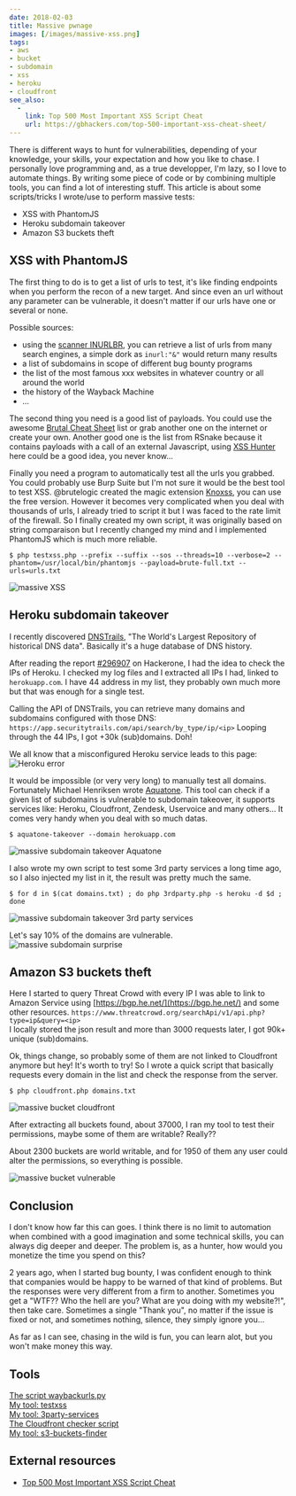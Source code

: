 ```yaml
---
date: 2018-02-03
title: Massive pwnage
images: [/images/massive-xss.png]
tags:
- aws
- bucket
- subdomain
- xss
- heroku
- cloudfront
see_also:
  -
    link: Top 500 Most Important XSS Script Cheat
    url: https://gbhackers.com/top-500-important-xss-cheat-sheet/
---
```

There is different ways to hunt for vulnerabilities, depending of your knowledge, your skills, your expectation and how you like to chase.
I personally love programming and, as a true developper, I'm lazy, so I love to automate things.
By writing some piece of code or by combining multiple tools, you can find a lot of interesting stuff.
This article is about some scripts/tricks I wrote/use to perform massive tests:

- XSS with PhantomJS
- Heroku subdomain takeover
- Amazon S3 buckets theft
<!--more-->


## XSS with PhantomJS

The first thing to do is to get a list of urls to test, it's like finding endpoints when you perform the recon of a new target.
And since even an url without any parameter can be vulnerable, it doesn't matter if our urls have one or several or none.

Possible sources:
- using the [scanner INURLBR](https://github.com/googleinurl/SCANNER-INURLBR), you can retrieve a list of urls from many search engines, a simple dork as `inurl:"&"` would return many results
- a list of subdomains in scope of different bug bounty programs
- the list of the most famous xxx websites in whatever country or all around the world
- the history of the Wayback Machine
- ...

The second thing you need is a good list of payloads.
You could use the awesome [Brutal Cheat Sheet](https://leanpub.com/xss) list or grab another one on the internet or create your own.
Another good one is the list from RSnake because it contains payloads with a call of an external Javascript, using [XSS Hunter](https://xsshunter.com/app) here could be a good idea, you never know...

Finally you need a program to automatically test all the urls you grabbed.
You could probably use Burp Suite but I'm not sure it would be the best tool to test XSS.
@brutelogic created the magic extension [Knoxss](https://knoxss.me/), you can use the free version.
However it becomes very complicated when you deal with thousands of urls, I already tried to script it but I was faced to the rate limit of the firewall.
So I finally created my own script, it was originally based on string comparaison but I recently changed my mind and I implemented PhantomJS which is much more reliable.

```none
$ php testxss.php --prefix --suffix --sos --threads=10 --verbose=2 --phantom=/usr/local/bin/phantomjs --payload=brute-full.txt --urls=urls.txt
```
![massive XSS](/images/massive-xss.png)


## Heroku subdomain takeover

I recently discovered [DNSTrails](https://dnstrails.com/), "The World's Largest Repository of historical DNS data". 
Basically it's a huge database of DNS history.  

After reading the report [#296907](https://hackerone.com/reports/296907) on Hackerone, I had the idea to check the IPs of Heroku.
I checked my log files and I extracted all IPs I had, linked to `herokuapp.com`.
I have 44 address in my list, they probably own much more but that was enough for a single test.

Calling the API of DNSTrails, you can retrieve many domains and subdomains configured with those DNS: `https://app.securitytrails.com/api/search/by_type/ip/<ip>`
Looping through the 44 IPs, I got +30k (sub)domains. Doh!

We all know that a misconfigured Heroku service leads to this page:
![Heroku error](/images/heroku-error.png)

It would be impossible (or very very long) to manually test all domains. Fortunately Michael Henriksen wrote [Aquatone](https://github.com/michenriksen/aquatone).
This tool can check if a given list of subdomains is vulnerable to subdomain takeover, it supports services like: Heroku, Cloudfront, Zendesk, Uservoice and many others...
It comes very handy when you deal with so much datas.  

```none
$ aquatone-takeover --domain herokuapp.com
```
![massive subdomain takeover Aquatone](/images/massive-subto-aquatone.png)

I also wrote my own script to test some 3rd party services a long time ago, so I also injected my list in it, the result was pretty much the same.

```none
$ for d in $(cat domains.txt) ; do php 3rdparty.php -s heroku -d $d ; done
```
![massive subdomain takeover 3rd party services](/images/massive-subto-3rdps.png)

Let's say 10% of the domains are vulnerable.  
![massive subdomain surprise](/images/massive-subto-surprise.png)


## Amazon S3 buckets theft

Here I started to query Threat Crowd with every IP I was able to link to Amazon Service using [https://bgp.he.net/](https://bgp.he.net/) and some other resources.
`https://www.threatcrowd.org/searchApi/v1/api.php?type=ip&query=<ip>`  
I locally stored the json result and more than 3000 requests later, I got 90k+ unique (sub)domains.

Ok, things change, so probably some of them are not linked to Cloudfront anymore but hey! It's worth to try!
So I wrote a quick script that basically requests every domain in the list and check the response from the server.

```none
$ php cloudfront.php domains.txt
```
![massive bucket cloudfront](/images/massive-bucket-cloudfront.png)

After extracting all buckets found, about 37000, I ran my tool to test their permissions, maybe some of them are writable? Really??

About 2300 buckets are world writable, and for 1950 of them any user could alter the permissions, so everything is possible.

![massive bucket vulnerable](/images/massive-bucket-vulnerable.png)


## Conclusion

I don't know how far this can goes. I think there is no limit to automation when combined with a good imagination and some technical skills, you can always dig deeper and deeper. 
The problem is, as a hunter, how would you monetize the time you spend on this?  
  
2 years ago, when I started bug bounty, I was confident enough to think that companies would be happy to be warned of that kind of problems.
But the responses were very different from a firm to another. Sometimes you get a "WTF?? Who the hell are you? What are you doing with my website?!", then take care.
Sometimes a single "Thank you", no matter if the issue is fixed or not, and sometimes nothing, silence, they simply ignore you...	

As far as I can see, chasing in the wild is fun, you can learn alot, but you won't make money this way.


## Tools

[The script waybackurls.py](https://gist.github.com/mhmdiaa/adf6bff70142e5091792841d4b372050)  
[My tool: testxss](https://github.com/gwen001/testxss/)  
[My tool: 3party-services](https://github.com/gwen001/3rdparty-services)  
[The Cloudfront checker script](/assets/cloudfront.txt)  
[My tool: s3-buckets-finder](https://github.com/gwen001/s3-buckets-finder)  


## External resources

- [Top 500 Most Important XSS Script Cheat](https://gbhackers.com/top-500-important-xss-cheat-sheet/)
